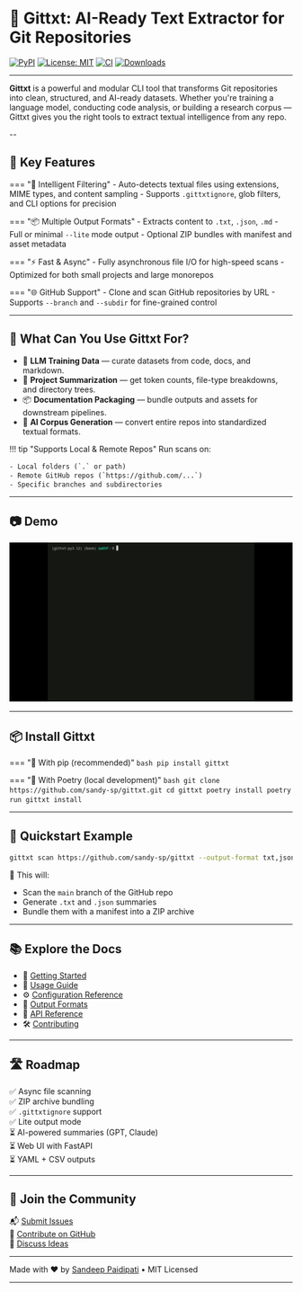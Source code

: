 # 📝 Gittxt: AI-Ready Text Extractor for Git Repositories

[![PyPI](https://img.shields.io/pypi/v/gittxt)](https://pypi.org/project/gittxt/)
[![License: MIT](https://img.shields.io/badge/License-MIT-blue.svg)](https://github.com/sandy-sp/gittxt/blob/main/LICENSE)
[![CI](https://github.com/sandy-sp/gittxt/actions/workflows/release.yml/badge.svg)](https://github.com/sandy-sp/gittxt/actions)
[![Downloads](https://img.shields.io/pypi/dm/gittxt)](https://pypi.org/project/gittxt/)

---

**Gittxt** is a powerful and modular CLI tool that transforms Git repositories into clean, structured, and AI-ready datasets. Whether you're training a language model, conducting code analysis, or building a research corpus — Gittxt gives you the right tools to extract textual intelligence from any repo.

--

## 🚀 Key Features

=== "🧠 Intelligent Filtering"
    - Auto-detects textual files using extensions, MIME types, and content sampling
    - Supports `.gittxtignore`, glob filters, and CLI options for precision

=== "📦 Multiple Output Formats"
    - Extracts content to `.txt`, `.json`, `.md`
    - Full or minimal `--lite` mode output
    - Optional ZIP bundles with manifest and asset metadata

=== "⚡ Fast & Async"
    - Fully asynchronous file I/O for high-speed scans
    - Optimized for both small projects and large monorepos

=== "🌐 GitHub Support"
    - Clone and scan GitHub repositories by URL
    - Supports `--branch` and `--subdir` for fine-grained control

---

## 🎯 What Can You Use Gittxt For?

- 🧬 **LLM Training Data** — curate datasets from code, docs, and markdown.
- 📑 **Project Summarization** — get token counts, file-type breakdowns, and directory trees.
- 📦 **Documentation Packaging** — bundle outputs and assets for downstream pipelines.
- 🧠 **AI Corpus Generation** — convert entire repos into standardized textual formats.

!!! tip "Supports Local & Remote Repos"
    Run scans on:
    
    - Local folders (`.` or path)
    - Remote GitHub repos (`https://github.com/...`)
    - Specific branches and subdirectories

---

## 📷 Demo

![Gittxt Demo](assets/gittxt-demo.gif)

---

## 📦 Install Gittxt

=== "📌 With pip (recommended)"
    ```bash
    pip install gittxt
    ```

=== "🐍 With Poetry (local development)"
    ```bash
    git clone https://github.com/sandy-sp/gittxt.git
    cd gittxt
    poetry install
    poetry run gittxt install
    ```

---

## 🚀 Quickstart Example

```bash
gittxt scan https://github.com/sandy-sp/gittxt --output-format txt,json --zip --lite
```

🧾 This will:
- Scan the `main` branch of the GitHub repo
- Generate `.txt` and `.json` summaries
- Bundle them with a manifest into a ZIP archive

---

## 📚 Explore the Docs

- 🔧 [Getting Started](getting-started.md)
- 🧪 [Usage Guide](usage.md)
- ⚙️ [Configuration Reference](configuration.md)
- 📘 [Output Formats](formats.md)
- 🧠 [API Reference](api-reference.md)
- 🛠 [Contributing](contributing.md)

---

## 🛣 Roadmap

✅ Async file scanning  
✅ ZIP archive bundling  
✅ `.gittxtignore` support  
✅ Lite output mode  
⏳ AI-powered summaries (GPT, Claude)  
⏳ Web UI with FastAPI  
⏳ YAML + CSV outputs  

---

## 🤝 Join the Community

📬 [Submit Issues](https://github.com/sandy-sp/gittxt/issues)  
🤖 [Contribute on GitHub](https://github.com/sandy-sp/gittxt)  
💬 [Discuss Ideas](https://github.com/sandy-sp/gittxt/discussions)

---

Made with ❤️ by [Sandeep Paidipati](https://github.com/sandy-sp) • MIT Licensed

---
